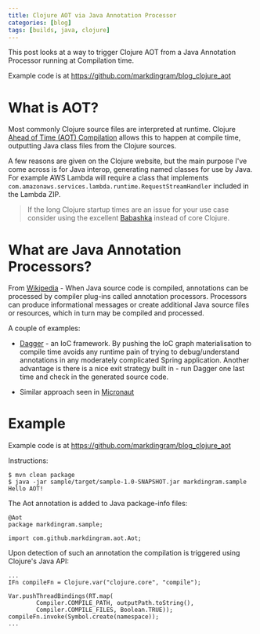 ```yaml
---
title: Clojure AOT via Java Annotation Processor
categories: [blog]
tags: [builds, java, clojure]
---
```


This post looks at a way to trigger Clojure AOT from a Java Annotation Processor running at Compilation time.

Example code is at <https://github.com/markdingram/blog_clojure_aot>

What is AOT?
============ 

Most commonly Clojure source files are interpreted at runtime. Clojure [Ahead of Time (AOT) Compilation](https://clojure.org/reference/compilation) allows this to happen at compile time, outputting Java class files from the Clojure sources. 

A few reasons are given on the Clojure website, but the main purpose I've come across is for Java interop, generating named classes for use by Java. For example AWS Lambda will require a class that implements `com.amazonaws.services.lambda.runtime.RequestStreamHandler` included in the Lambda ZIP.

> If the long Clojure startup times are an issue for your use case consider using the excellent [Babashka](https://github.com/borkdude/babashka) instead of core Clojure.


What are Java Annotation Processors?
====================================

From [Wikipedia](https://en.wikipedia.org/wiki/Java_annotation) - When Java source code is compiled, annotations can be processed by compiler plug-ins called annotation processors. Processors can produce informational messages or create additional Java source files or resources, which in turn may be compiled and processed.

A couple of examples:

- [Dagger](https://dagger.dev/) - an IoC framework. By pushing the IoC graph materialisation to compile time avoids any runtime pain of trying to debug/understand annotations in any moderately complicated Spring application. Another advantage is there is a nice exit strategy built in - run Dagger one last time and check in the generated source code.

- Similar approach seen in [Micronaut](https://docs.micronaut.io/latest/guide/index.html#ioc)



Example
=======

Example code is at <https://github.com/markdingram/blog_clojure_aot>



Instructions:

````
$ mvn clean package
$ java -jar sample/target/sample-1.0-SNAPSHOT.jar markdingram.sample
Hello AOT!
````


The Aot annotation is added to Java package-info files:


````
@Aot
package markdingram.sample;

import com.github.markdingram.aot.Aot;
````

Upon detection of such an annotation the compilation is triggered using Clojure's Java API:

````
...
IFn compileFn = Clojure.var("clojure.core", "compile");

Var.pushThreadBindings(RT.map(
        Compiler.COMPILE_PATH, outputPath.toString(),
        Compiler.COMPILE_FILES, Boolean.TRUE));
compileFn.invoke(Symbol.create(namespace));
...
````
